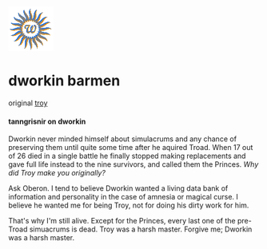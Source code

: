 ![wsun](assets/wsun.gif)

# dworkin barmen

original  [troy](troy.md)

#### tanngrisnir on dworkin

 Dworkin never minded himself about simulacrums and any chance of preserving them until quite some time after he aquired Troad. When 17 out of 26 died in a single battle he finally stopped making replacements and gave full life instead to the nine survivors, and called them the Princes. 
 *Why did Troy make you originally?* 

 Ask Oberon. I tend to believe Dworkin wanted a living data bank of information and personality in the case of amnesia or magical curse. I believe he wanted me for being Troy, not for doing his dirty work for him. 

 That's why I'm still alive. Except for the Princes, every last one of the pre-Troad simuacrums is dead. Troy was a harsh master. Forgive me; Dworkin was a harsh master. 

 